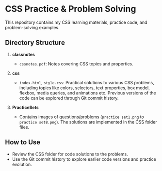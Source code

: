 # CSS Practice & Problem Solving

This repository contains my CSS learning materials, practice code, and problem-solving examples.

## Directory Structure

1. **classnotes**  
   - `cssnotes.pdf`: Notes covering CSS topics and properties.

2. **css**  
   - `index.html`, `style.css`: Practical solutions to various CSS problems, including topics like colors, selectors, text properties, box model, flexbox, media queries, and animations etc. Previous versions of the code can be explored through Git commit history.

3. **PracticeSets**  
   - Contains images of questions/problems (`practice set1.png` to `practice set8.png`). The solutions are implemented in the CSS folder files.

## How to Use

- Review the CSS folder for code solutions to the problems.  
- Use the Git commit history to explore earlier code versions and practice evolution.
